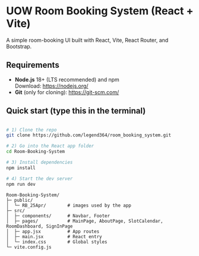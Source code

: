 # UOW Room Booking System (React + Vite)

A simple room-booking UI built with React, Vite, React Router, and Bootstrap.

## Requirements

- **Node.js** 18+ (LTS recommended) and npm  
  Download: <https://nodejs.org/>
- **Git** (only for cloning): <https://git-scm.com/>

## Quick start (type this in the terminal)

```bash

# 1) Clone the repo
git clone https://github.com/legend364/room_booking_system.git

# 2) Go into the React app folder
cd Room-Booking-System

# 3) Install dependencies
npm install

# 4) Start the dev server
npm run dev
```
```
Room-Booking-System/
├─ public/
│  └─ RB_25Apr/        # images used by the app
├─ src/
│  ├─ components/      # Navbar, Footer
│  ├─ pages/           # MainPage, AboutPage, SlotCalendar, RoomDashboard, SignInPage
│  ├─ app.jsx          # App routes
│  ├─ main.jsx         # React entry
│  └─ index.css        # Global styles
└─ vite.config.js
```


